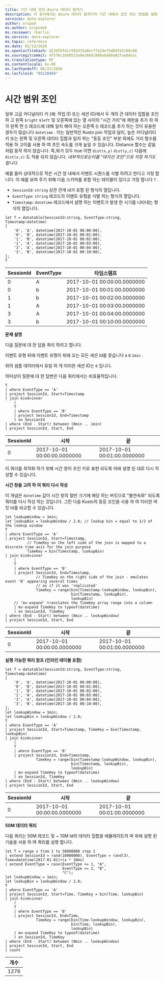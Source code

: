 ```yaml
---
title: 기간 내에 조인-Azure 데이터 탐색기
description: 이 문서에서는 Azure 데이터 탐색기의 기간 내에서 조인 하는 방법을 설명 합니다.
services: data-explorer
author: orspod
ms.author: orspodek
ms.reviewer: rkarlin
ms.service: data-explorer
ms.topic: reference
ms.date: 02/13/2020
ms.openlocfilehash: d23d76fdcc592435a8ec7fa24ef5d0dfd5186c68
ms.sourcegitcommit: 4f576c1b89513a9e16641800abd80a02faa0da1c
ms.translationtype: MT
ms.contentlocale: ko-KR
ms.lasthandoff: 06/22/2020
ms.locfileid: "85128469"
---
```

# <a name="time-window-join"></a>시간 범위 조인

일부 고급 카디널리티 키 (예: 작업 ID 또는 세션 ID)에서 두 개의 큰 데이터 집합을 조인 하 고 왼쪽 `$right` `$left` 및 오른쪽에 있는 열 사이의 "시간 거리"에 제한을 추가 하 여 각 왼쪽 면 () 레코드에 대해 일치 해야 하는 오른쪽 () 레코드를 추가 하는 것이 유용한 경우가 많습니다 `datetime` . 이는 일반적인 Kusto join 작업과 달리, 높은 카디널리티 키 또는 왼쪽 및 오른쪽 데이터 집합과 일치 하는 "동등 조인" 부분 외에도 거리 함수를 적용 하 고이를 사용 하 여 조인 속도를 크게 높일 수 있습니다. Distance 함수는 같음 처럼 동작 하지 않습니다. 즉,와가 모두 true 이면 `dist(x,y)` `dist(y,z)` 다음에 `dist(x,z)` 도 적용 되지 않습니다. *내부적으로는이를 "대각선 조인"으로 지칭 하기도 합니다.*

예를 들어 상대적으로 작은 시간 창 내에서 이벤트 시퀀스를 식별 하려고 한다고 가정 합니다. 이 예를 보여 주기 위해 다음 스키마를 포함 하는 테이블이 있다고 가정 합니다 `T` .

- `SessionId`: `string` 상관 관계 id가 포함 된 형식의 열입니다.
- `EventType`: `string` 레코드의 이벤트 유형을 식별 하는 형식의 열입니다.
- `Timestamp`: `datetime` 레코드에서 설명 하는 이벤트가 발생 한 시기를 나타내는 형식의 열입니다.

<!-- csl: https://help.kusto.windows.net:443/Samples -->
```kusto
let T = datatable(SessionId:string, EventType:string, Timestamp:datetime)
[
    '0', 'A', datetime(2017-10-01 00:00:00),
    '0', 'B', datetime(2017-10-01 00:01:00),
    '1', 'B', datetime(2017-10-01 00:02:00),
    '1', 'A', datetime(2017-10-01 00:03:00),
    '3', 'A', datetime(2017-10-01 00:04:00),
    '3', 'B', datetime(2017-10-01 00:10:00),
];
T
```

|SessionId|EventType|타임스탬프|
|---|---|---|
|0|A|2017-10-01 00:00:00.0000000|
|0|b|2017-10-01 00:01:00.0000000|
|1|b|2017-10-01 00:02:00.0000000|
|1|A|2017-10-01 00:03:00.0000000|
|3|A|2017-10-01 00:04:00.0000000|
|3|b|2017-10-01 00:10:00.0000000|


**문제 설명**

다음 질문에 대 한 답을 쿼리 하려고 합니다.

   이벤트 유형 뒤에 이벤트 유형이 뒤에 오는 모든 세션 Id를 찾습니다 `A` `B` `1min` .

위의 샘플 데이터에서 유일 하 게 이러한 세션 ID는 `0` 입니다.

의미상이 질문에 대 한 답변은 다음 쿼리에서는 비효율적입니다.

```kusto
T 
| where EventType == 'A'
| project SessionId, Start=Timestamp
| join kind=inner
    (
    T 
    | where EventType == 'B'
    | project SessionId, End=Timestamp
    ) on SessionId
| where (End - Start) between (0min .. 1min)
| project SessionId, Start, End 

```

|SessionId|시작|끝|
|---|---|---|
|0|2017-10-01 00:00:00.0000000|2017-10-01 00:01:00.0000000|

이 쿼리를 최적화 하기 위해 시간 창이 조인 키로 표현 되도록 아래 설명 된 대로 다시 작성할 수 있습니다.

**시간 창을 고려 하 여 쿼리 다시 작성**

이 개념은 `datetime` 값이 시간 창의 절반 크기에 해당 하는 버킷으로 "불연속화" 되도록 쿼리를 다시 작성 하는 것입니다.
그런 다음 Kusto의 동등 조인을 사용 하 여 이러한 버킷 Id를 비교할 수 있습니다.

```kusto
let lookupWindow = 1min;
let lookupBin = lookupWindow / 2.0; // lookup bin = equal to 1/2 of the lookup window
T 
| where EventType == 'A'
| project SessionId, Start=Timestamp,
          // TimeKey on the left side of the join is mapped to a discrete time axis for the join purpose
          TimeKey = bin(Timestamp, lookupBin)
| join kind=inner
    (
    T 
    | where EventType == 'B'
    | project SessionId, End=Timestamp,
              // TimeKey on the right side of the join - emulates event 'B' appearing several times
              // as if it was 'replicated'
              TimeKey = range(bin(Timestamp-lookupWindow, lookupBin),
                              bin(Timestamp, lookupBin),
                              lookupBin)
    // 'mv-expand' translates the TimeKey array range into a column
    | mv-expand TimeKey to typeof(datetime)
    ) on SessionId, TimeKey 
| where (End - Start) between (0min .. lookupWindow)
| project SessionId, Start, End 
```

|SessionId|시작|끝|
|---|---|---|
|0|2017-10-01 00:00:00.0000000|2017-10-01 00:01:00.0000000|

**실행 가능한 쿼리 참조 (인라인 테이블 포함)**

<!-- csl: https://help.kusto.windows.net:443/Samples -->
```kusto
let T = datatable(SessionId:string, EventType:string, Timestamp:datetime)
[
    '0', 'A', datetime(2017-10-01 00:00:00),
    '0', 'B', datetime(2017-10-01 00:01:00),
    '1', 'B', datetime(2017-10-01 00:02:00),
    '1', 'A', datetime(2017-10-01 00:03:00),
    '3', 'A', datetime(2017-10-01 00:04:00),
    '3', 'B', datetime(2017-10-01 00:10:00),
];
let lookupWindow = 1min;
let lookupBin = lookupWindow / 2.0;
T 
| where EventType == 'A'
| project SessionId, Start=Timestamp, TimeKey = bin(Timestamp, lookupBin)
| join kind=inner
    (
    T 
    | where EventType == 'B'
    | project SessionId, End=Timestamp,
              TimeKey = range(bin(Timestamp-lookupWindow, lookupBin),
                              bin(Timestamp, lookupBin),
                              lookupBin)
    | mv-expand TimeKey to typeof(datetime)
    ) on SessionId, TimeKey 
| where (End - Start) between (0min .. lookupWindow)
| project SessionId, Start, End 
```

|SessionId|시작|끝|
|---|---|---|
|0|2017-10-01 00:00:00.0000000|2017-10-01 00:01:00.0000000|


**50M 데이터 쿼리**

다음 쿼리는 50M 레코드 및 ~ 10M Id의 데이터 집합을 에뮬레이트하 며 위에 설명 된 기술을 사용 하 여 쿼리를 실행 합니다.

<!-- csl: https://help.kusto.windows.net:443/Samples -->
```kusto
let T = range x from 1 to 50000000 step 1
| extend SessionId = rand(10000000), EventType = rand(3), Time=datetime(2017-01-01)+(x * 10ms)
| extend EventType = case(EventType <= 1, "A",
                          EventType <= 2, "B",
                          "C");
let lookupWindow = 1min;
let lookupBin = lookupWindow / 2.0;
T 
| where EventType == 'A'
| project SessionId, Start=Time, TimeKey = bin(Time, lookupBin)
| join kind=inner
    (
    T 
    | where EventType == 'B'
    | project SessionId, End=Time, 
              TimeKey = range(bin(Time-lookupWindow, lookupBin), 
                              bin(Time, lookupBin),
                              lookupBin)
    | mv-expand TimeKey to typeof(datetime)
    ) on SessionId, TimeKey 
| where (End - Start) between (0min .. lookupWindow)
| project SessionId, Start, End 
| count 
```

|개수|
|---|
|1276|
